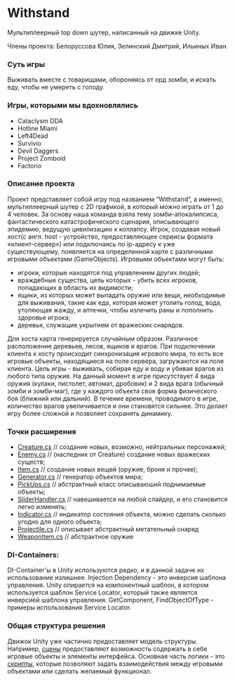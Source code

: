 # Withstand
Мультиплеерный top down шутер, написанный на движке Unity.

Члены проекта: Белоруссова Юлия, Зелинский Дмитрий, Ильиных Иван.

### Суть игры
  Выживать вместе с товарищами, обороняясь от орд зомби, и искать еду, чтобы не умереть с голоду.
  
### Игры, которыми мы вдохновлялись
  - Cataclysm DDA
  - Hotline Miami
  - Left4Dead
  - Survivio
  - Devil Daggers
  - Project Zomboid
  - Factorio
 
### Описание проекта
Проект представляет собой игру под названием “Withstand”, а именно, мультиплеерный шутер с 2D графикой, в который можно играть от 1 до 4 человек. За основу наша команда взяла тему зомби-апокалипсиса, фантастического катастрофического сценария, описывающего эпидемию, ведущую цивилизацию к коллапсу. Игрок, создавая новый хост(с англ. host - устройство, предоставляющее сервисы формата «клиент-сервер») или подключаясь по ip-адресу к уже существующему, появляется на определенной карте с различными игровыми объектами (GameObjects). Игровыми объектами могут быть:
 - игроки, которые находятся под управлением других людей;
 - враждебные существа, цель которых - убить всех игроков, попадающих в область их видимости;
 - ящики, из которых может выпадать оружие или вещи, необходимые для выживания, такие как еда, которая может утолить голод, вода, утоляющая жажду, и аптечки, чтобы излечить раны и пополнить здоровье игрока;
 - деревья, служащие укрытием от вражеских снарядов.
 
Для хоста карта генерируется случайным образом. Различное расположение деревьев, лесов, ящиков и врагов. При подключении клиента к хосту происходит синхронизация игрового мира, то есть все игровые объекты, находящиеся на поле сервера, загружаются на поле клиента.
Цель игры - выживать, собирая еду и воду и убивая врагов из любого типа оружия.
На данный момент в игре присутствует 4 вида оружия (кулаки, пистолет, автомат, дробовик) и 2 вида врага (обычный зомби и зомби-маг), где у каждого объекта своя форма физического боя (ближний или дальний). В течение времени, проводимого в игре, количество врагов увеличивается и они становятся сильнее. Это делает игру более сложной и позволяет сохранять динамику.

### Точки расширения  
  - [Creature.cs](Assets/Scripts/Creatures/Creature.cs)  //  создание новых, возможно, нейтральных персонажей;
  - [Enemy.cs](Assets/Scripts/Creatures/Enemy.cs)  // (наследник от Creature) создание новых вражеских существ;
  - [Item.cs](Assets/Scripts/Items/Item.cs)  // создание новых вещей (оружие, броня и прочее);
  - [Generator.cs](Assets/Scripts/WorldGen/Generator.cs)  // генератор объектов мира;
  - [PickUps.cs](Assets/Scripts/Items/PickUps.cs)  // абстрактный класс описываюший поднимаемые объекты;
  - [SliderHandler.cs](Assets/Scripts/GUI/SliderHandler.cs)  // навешивается на любой слайдер, и его становится легко изменять;
  - [Indicator.cs](Assets/Scripts/Creatures/Indicator.cs)  // индикатор состояния объекта, можно сделать сколько угодно для одного объекта;
  - [Projectile.cs](Assets/Scripts/Items/Weapons/Projectiles/Projectile.cs)  // описывает абстрактный метательный снаряд
  - [WeaponItem.cs](Assets/Scripts/Items/ItemTypes/WeaponItem.cs)  // абстрактное оружие

### DI-Containers:
DI-Container'ы в Unity используются редко, и в данной задаче их использование излишнее. Injection Dependency - это инверсия шаблона управления. Unity опирается на компонентный шаблон, в котором используется шаблон Service Locator, который также является инверсией шаблона управления.
GetComponent, FindObjectOfType - примеры использования Service Locator.

### Общая структура решения
Движок Unity уже частично предоставляет модель структуры. Например, [сцены](Assets/Scenes) предоставляют возможность cодержать в себе игровые объекты и элементы интерфейса.
Основная часть логики - это [скрипты](Assets/Scripts), которые позволяют задать взаимодействия между игровыми объектами или сделать желаемый функционал.
